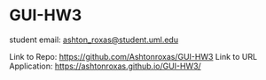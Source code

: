 # GUI-HW3

student email: ashton_roxas@student.uml.edu

Link to Repo: https://github.com/Ashtonroxas/GUI-HW3
Link to URL Application: https://ashtonroxas.github.io/GUI-HW3/
